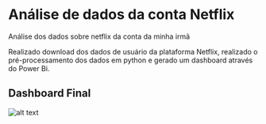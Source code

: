 # Análise de dados da conta Netflix
Análise dos dados sobre netflix da conta da minha irmã

Realizado download dos dados de usuário da plataforma Netflix, realizado o pré-processamento dos dados em python e gerado um dashboard através do Power Bi.



## Dashboard Final 


![alt text](https://github.com/GumaFernando/AnaliseNetflix/blob/main/dashboard_netflix_final.PNG)
